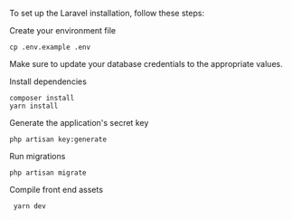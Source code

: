 To set up the Laravel installation, follow these steps:

Create your environment file

```
cp .env.example .env
```

Make sure to update your database credentials
to the appropriate values.

Install dependencies

```
composer install
yarn install
```

Generate the application's secret key

``` 
php artisan key:generate 
```

Run migrations

``` 
php artisan migrate 
```

Compile front end assets

```
 yarn dev
  ```
